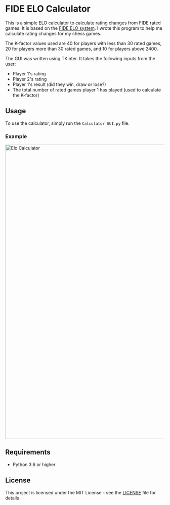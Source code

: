 # FIDE ELO Calculator
This is a simple ELO calculator to calculate rating changes from FIDE rated games. 
It is based on the [FIDE ELO system](https://en.wikipedia.org/wiki/Elo_rating_system).
I wrote this program to help me calculate rating changes for my chess games.

The K-factor values used are 40 for players with less than 30 rated games, 20 for players more than 30 rated games, and 10 for players above 2400.

The GUI was written using TKinter. It takes the following inputs from the user:
- Player 1's rating
- Player 2's rating
- Player 1's result (did they win, draw or lose?)
- The total number of rated games player 1 has played (used to calculate the K-factor)

## Usage
To use the calculator, simply run the `Calculator GUI.py` file.

### Example

<img width="932" alt="Elo Calculator" src="https://user-images.githubusercontent.com/63872314/226641893-741dd8e9-7892-453d-86a9-6e2afc10151e.PNG">

## Requirements
- Python 3.6 or higher

## License
This project is licensed under the MIT License - see the [LICENSE](LICENSE) file for details

